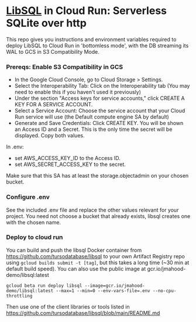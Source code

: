 # [LibSQL](https://github.com/tursodatabase/libsql) in Cloud Run:  Serverless SQLite over http

This repo gives you instructions and environment variables required to deploy LibSQL to Cloud Run in 'bottomless mode',
with the DB streaming its WAL to GCS in S3 Compatibility Mode.

### Prereqs:  Enable S3 Compatibility in GCS

* In the Google Cloud Console, go to Cloud Storage > Settings.
* Select the Interoperability Tab: Click on the Interoperability tab (You may need to enable this if you haven't used it previously)
* Under the section "Access keys for service accounts," click CREATE A KEY FOR A SERVICE ACCOUNT.
* Select a Service Account: Choose the service account that your Cloud Run service will use (the Default compute engine SA by default)
* Generate and Save Credentials: Click CREATE KEY. You will be shown an Access ID and a Secret. This is the only time the secret will be displayed. Copy both values.

In .env:
- set AWS_ACCESS_KEY_ID to the Access ID.
- set AWS_SECRET_ACCESS_KEY to the secret.

Make sure that this SA has at least the storage.objectadmin on your chosen bucket.

### Configure .env 

See the included .env file and replace the other values relevant for your project. You need not choose a bucket that already exists, libsql creates one with the chosen name.

### Deploy to cloud run

You can build and push the libsql Docker container from https://github.com/tursodatabase/libsql to your own Artifact Registry repo using `gcloud builds submit -t [tag]`, 
but this takes a long time (~30 min at default build speed).  You can also use the public image at gcr.io/jmahood-demo/libsql:latest 

`gcloud beta run deploy libsql --image=gcr.io/jmahood-demo/libsql:latest --max=1 --min=0 --env-vars-file=.env --no-cpu-throttling`

Then use one of the client libraries or tools listed in https://github.com/tursodatabase/libsql/blob/main/README.md 
